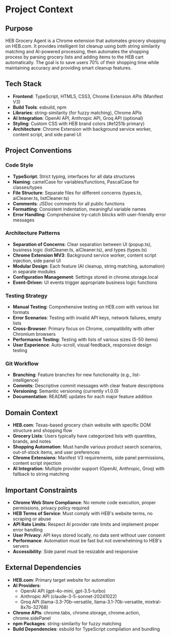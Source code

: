 # Project Context

## Purpose
HEB Grocery Agent is a Chrome extension that automates grocery shopping on HEB.com. It provides intelligent list cleanup using both string similarity matching and AI-powered processing, then automates the shopping process by parsing grocery lists and adding items to the HEB cart automatically. The goal is to save users 70% of their shopping time while maintaining accuracy and providing smart cleanup features.

## Tech Stack
- **Frontend**: TypeScript, HTML5, CSS3, Chrome Extension APIs (Manifest V3)
- **Build Tools**: esbuild, npm
- **Libraries**: string-similarity (for fuzzy matching), Chrome APIs
- **AI Integration**: OpenAI API, Anthropic API, Groq API (optional)
- **Styling**: Custom CSS with HEB brand colors (#e1251b primary)
- **Architecture**: Chrome Extension with background service worker, content script, and side panel UI

## Project Conventions

### Code Style
- **TypeScript**: Strict typing, interfaces for all data structures
- **Naming**: camelCase for variables/functions, PascalCase for classes/types
- **File Structure**: Separate files for different concerns (types.ts, aiCleaner.ts, listCleaner.ts)
- **Comments**: JSDoc comments for all public functions
- **Formatting**: Consistent indentation, meaningful variable names
- **Error Handling**: Comprehensive try-catch blocks with user-friendly error messages

### Architecture Patterns
- **Separation of Concerns**: Clear separation between UI (popup.ts), business logic (listCleaner.ts, aiCleaner.ts), and types (types.ts)
- **Chrome Extension MV3**: Background service worker, content script injection, side panel UI
- **Modular Design**: Each feature (AI cleanup, string matching, automation) in separate modules
- **Configuration Management**: Settings stored in chrome.storage.local
- **Event-Driven**: UI events trigger appropriate business logic functions

### Testing Strategy
- **Manual Testing**: Comprehensive testing on HEB.com with various list formats
- **Error Scenarios**: Testing with invalid API keys, network failures, empty lists
- **Cross-Browser**: Primary focus on Chrome, compatibility with other Chromium browsers
- **Performance Testing**: Testing with lists of various sizes (5-50 items)
- **User Experience**: Auto-scroll, visual feedback, responsive design testing

### Git Workflow
- **Branching**: Feature branches for new functionality (e.g., list-intelligence)
- **Commits**: Descriptive commit messages with clear feature descriptions
- **Versioning**: Semantic versioning (currently v1.0.0)
- **Documentation**: README updates for each major feature addition

## Domain Context
- **HEB.com**: Texas-based grocery chain website with specific DOM structure and shopping flow
- **Grocery Lists**: Users typically have categorized lists with quantities, brands, and notes
- **Shopping Automation**: Must handle various product search scenarios, out-of-stock items, and user preferences
- **Chrome Extensions**: Manifest V3 requirements, side panel permissions, content script injection
- **AI Integration**: Multiple provider support (OpenAI, Anthropic, Groq) with fallback to string matching

## Important Constraints
- **Chrome Web Store Compliance**: No remote code execution, proper permissions, privacy policy required
- **HEB Terms of Service**: Must comply with HEB's website terms, no scraping or abuse
- **API Rate Limits**: Respect AI provider rate limits and implement proper error handling
- **User Privacy**: API keys stored locally, no data sent without user consent
- **Performance**: Automation must be fast but not overwhelming to HEB's servers
- **Accessibility**: Side panel must be resizable and responsive

## External Dependencies
- **HEB.com**: Primary target website for automation
- **AI Providers**: 
  - OpenAI API (gpt-4o-mini, gpt-3.5-turbo)
  - Anthropic API (claude-3-5-sonnet-20241022)
  - Groq API (llama-3.3-70b-versatile, llama-3.1-70b-versatile, mixtral-8x7b-32768)
- **Chrome APIs**: chrome.tabs, chrome.storage, chrome.action, chrome.sidePanel
- **npm Packages**: string-similarity for fuzzy matching
- **Build Dependencies**: esbuild for TypeScript compilation and bundling
